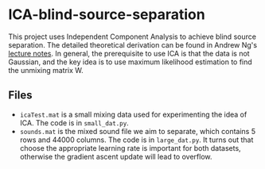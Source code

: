 # ICA-blind-source-separation
This project uses Independent Component Analysis to achieve blind source separation. The detailed theoretical derivation can be found in Andrew Ng's [lecture notes](http://cs229.stanford.edu/notes2020spring/cs229-notes11.pdf). In general, the prerequisite to use ICA is that the data is not Gaussian, and the key idea is to use maximum likelihood estimation to find the unmixing matrix W.
## Files
- `icaTest.mat` is a small mixing data used for experimenting the idea of ICA. The code is in `small_dat.py`.
- `sounds.mat` is the mixed sound file we aim to separate, which contains 5 rows and 44000 columns. The code is in `large_dat.py`. It turns out that choose the appropriate learning rate is important for both datasets, otherwise the gradient ascent update will lead to overflow.
